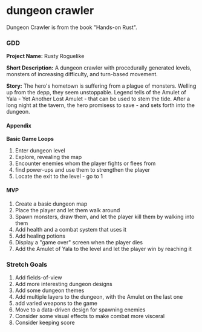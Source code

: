 # dungeon crawler

Dungeon Crawler is from the book "Hands-on Rust".

### GDD

**Project Name:**
Rusty Roguelike

**Short Description:**
A dungeon crawler with procedurally generated levels, monsters of increasing difficulty, and turn-based movement.

**Story:**
The hero's hometown is suffering from a plague of monsters. Welling up from the depp, they seem unstoppable.
Legend tells of the Amulet of Yala - Yet Another Lost Amulet - that can be used to stem the tide. After a
long night at the tavern, the hero promisess to save - and sets forth into the dungeon.

#### Appendix

**Basic Game Loops**
1. Enter dungeon level
2. Explore, revealing the map
3. Encounter enemies whom the player fights or flees from
4. find power-ups and use them to strengthen the player
5. Locate the exit to the level - go to 1

#### MVP
1. Create a basic dungeon map
2. Place the player and let them walk around
3. Spawn monsters, draw them, and let the player kill them by walking into them
4. Add health and a combat system that uses it
5. Add healing potions
6. Display a "game over" screen when the player dies
7. Add the Amulet of Yala to the level and let the player win by reaching it

### Stretch Goals
1. Add fields-of-view
2. Add more interesting dungeon designs
3. Add some dungeon themes
4. Add multiple layers to the dungeon, with the Amulet on the last one
5. add varied weapons to the game
6. Move to a data-driven design for spawning enemies
7. Consider some visual effects to make combat more visceral
8. Consider keeping score
